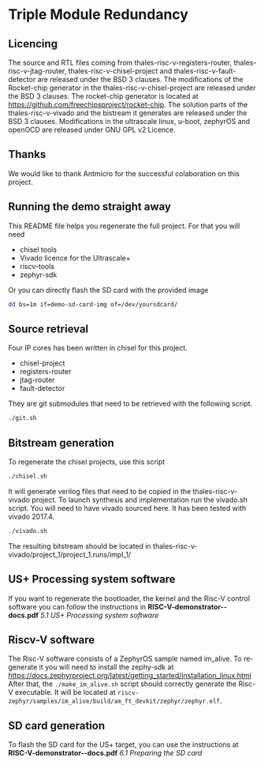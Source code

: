 
# Triple Module Redundancy

## Licencing

The source and RTL files coming from thales-risc-v-registers-router, thales-risc-v-jtag-router, thales-risc-v-chisel-project and thales-risc-v-fault-detector are released under the BSD 3 clauses. 
The modifications of the Rocket-chip generator in the thales-risc-v-chisel-project are released under the BSD 3 clauses.
The rocket-chip generator is located at https://github.com/freechipsproject/rocket-chip.
The solution parts of the thales-risc-v-vivado and the bistream it generates are released under the BSD 3 clauses.
Modifications in the ultrascale linux, u-boot, zephyrOS and openOCD are released under GNU GPL v2 Licence.

## Thanks

We would like to thank Antmicro for the successful colaboration on this project.

## Running the demo straight away

This README file helps you regenerate the full project. For that you will need 
- chisel tools
- Vivado licence for the Ultrascale+
- riscv-tools
- zephyr-sdk

Or you can directly flash the SD card with the provided image 
```Bash
dd bs=1m if=demo-sd-card-img of=/dev/yoursdcard/ 
```

## Source retrieval

Four IP cores has been written in chisel for this project.
- chisel-project
- registers-router
- jtag-router 
- fault-detector 

They are git submodules that need to be retrieved with the following script.

```Bash
./git.sh
```

## Bitstream generation

To regenerate the chisel projects, use this script

```Bash
./chisel.sh
```
It will generate verilog files that need to be copied in the thales-risc-v-vivado project.
To launch synthesis and implementation run the vivado.sh script. You will need to have vivado sourced here. 
It has been tested with vivado 2017.4.

```Bash
./vivado.sh
```
The resulting bitstream should be located in thales-risc-v-vivado/project_1/project_1.runs/impl_1/

## US+ Processing system software

If you want to regenerate the bootloader, the kernel and the Risc-V control software you can follow the instructions in **RISC-V-demonstrator--docs.pdf** *5.1 US+ Processing system software* 

## Riscv-V software

The Risc-V software consists of a ZephyrOS sample named im_alive. To re-generate it you will need to install the zephy-sdk at https://docs.zephyrproject.org/latest/getting_started/installation_linux.html
After that, the `./make_im_alive.sh` script should correctly generate the Risc-V executable. It will be located at `riscv-zephyr/samples/im_alive/build/am_ft_devkit/zephyr/zephyr.elf`.

## SD card generation

To flash the SD card for the US+ target, you can use the instructions at **RISC-V-demonstrator--docs.pdf**   *6.1 Preparing the SD card*


